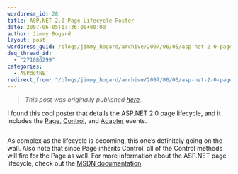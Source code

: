 ```yaml
---
wordpress_id: 28
title: ASP.NET 2.0 Page Lifecycle Poster
date: 2007-06-05T17:36:00+00:00
author: Jimmy Bogard
layout: post
wordpress_guid: /blogs/jimmy_bogard/archive/2007/06/05/asp-net-2-0-page-lifecycle-poster.aspx
dsq_thread_id:
  - "271086299"
categories:
  - ASPdotNET
redirect_from: "/blogs/jimmy_bogard/archive/2007/06/05/asp-net-2-0-page-lifecycle-poster.aspx/"
---
```

> _This post was originally published [here](http://grabbagoft.blogspot.com/2007/06/aspnet-20-page-lifecycle-poster.html)._

I found this cool poster that details the ASP.NET 2.0 page lifecycle, and it includes the [Page](http://msdn2.microsoft.com/en-us/library/428509ah.aspx), [Control](http://msdn2.microsoft.com/en-us/library/428509ah.aspx), and [Adapter](http://msdn2.microsoft.com/en-us/library/67276kc5.aspx) events.

[<img style="cursor: pointer" src="http://bp0.blogger.com/_poAbnIVuAzE/RngicyuzscI/AAAAAAAAAA8/vnU1l-I_ut8/s400/asppagelifecycle.jpg" alt="" border="0" />](http://bp0.blogger.com/_poAbnIVuAzE/RngicyuzscI/AAAAAAAAAA8/vnU1l-I_ut8/s1600-h/asppagelifecycle.jpg)

As complex as the lifecycle is becoming, this one&#8217;s definitely going on the wall. Also note that since Page inherits Control, all of the Control methods will fire for the Page as well. For more information about the ASP.NET page lifecycle, check out the [MSDN documentation](http://msdn2.microsoft.com/en-us/library/ms178472.aspx).
